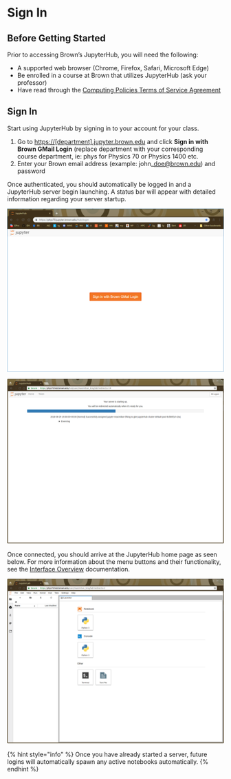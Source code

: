# Sign In

## Before Getting Started

 Prior to accessing Brown’s JupyterHub, you will need the following:

*  A supported web browser \(Chrome, Firefox, Safari, Microsoft Edge\)
*  Be enrolled in a course at Brown that utilizes JupyterHub \(ask your professor\)
*  Have read through the [Computing Policies Terms of Service Agreement](../computing-policy.md#brown-jupyterhub-terms-and-service-agreement)

## Sign In

 Start using JupyterHub by signing in to your account for your class.

1.  Go to [https://\[department\].jupyter.brown.edu](https://dev.jupyter.brown.edu) and click **Sign in with Brown GMail Login** \(replace department with your corresponding course department, ie: phys for Physics 70 or Physics 1400 etc.
2.  Enter your Brown email address \(example: john\_doe@brown.edu\) and password

Once authenticated, you should automatically be logged in and a JupyterHub server begin launching. A status bar will appear with detailed information regarding your server startup.

![](../.gitbook/assets/image%20%283%29.png)

![Status page once server has been requested](../.gitbook/assets/screenshot-from-2018-08-29-15-30-05.png)

Once connected, you should arrive at the JupyterHub home page as seen below. For more information about the menu buttons and their functionality, see the [Interface Overview](../using-your-hub/interface-overview.md) documentation.

![Home launch screen once a new server has been started.](../.gitbook/assets/home.png)

{% hint style="info" %}
 Once you have already started a server, future logins will automatically spawn any active notebooks automatically.
{% endhint %}



